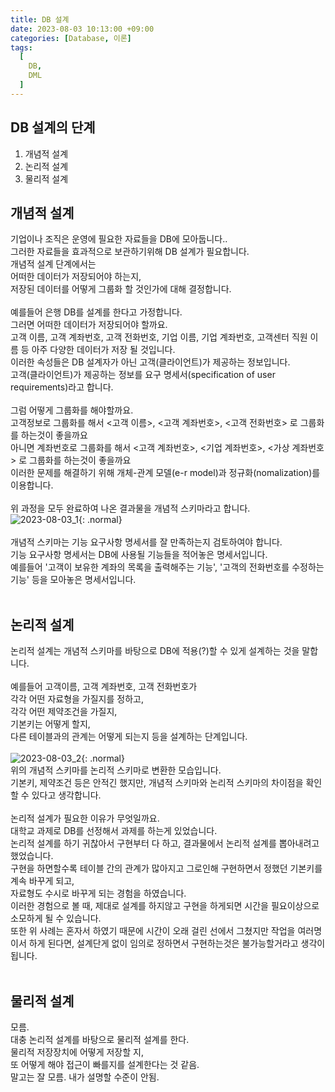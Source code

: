 ```yaml
---
title: DB 설계
date: 2023-08-03 10:13:00 +09:00
categories: [Database, 이론]
tags:
  [
    DB,
	DML
  ]
---
```


## DB 설계의 단계
1. 개념적 설계
2. 논리적 설계
3. 물리적 설계

## 개념적 설계
기업이나 조직은 운영에 필요한 자료들을 DB에 모아둡니다..<br>
그러한 자료들을 효과적으로 보관하기위해 DB 설계가 필요합니다.<br>
개념적 설계 단계에서는 <br>
어떠한 데이터가 저장되어야 하는지,<br>
저장된 데이터를 어떻게 그룹화 할 것인가에 대해 결정합니다.<br>
<br>
예를들어 은행 DB를 설계를 한다고 가정합니다.<br>
그러면 어떠한 데이터가 저장되어야 할까요.<br>
고객 이름, 고객 계좌번호, 고객 전화번호, 기업 이름, 기업 계좌번호, 고객센터 직원 이름 등 아주 다양한 데이터가 저장 될 것입니다.<br>
이러한 속성들은 DB 설계자가 아닌 고객(클라이언트)가 제공하는 정보입니다.<br>
고객(클라이언트)가 제공하는 정보를 요구 명세서(specification of user requirements)라고 합니다.<br>
<br>
그럼 어떻게 그룹화를 해야할까요.<br>
고객정보로 그룹화를 해서 \<고객 이름\>, \<고객 계좌번호\>, \<고객 전화번호\> 로 그룹화를 하는것이 좋을까요<br>
아니면 계좌번호로 그룹화를 해서 \<고객 계좌번호\>, \<기업 계좌번호\>, \<가상 계좌번호\> 로 그룹화를 하는것이 좋을까요<br>
이러한 문제를 해결하기 위해 개체-관계 모델(e-r model)과 정규화(nomalization)를 이용합니다.<br>
<br>
위 과정을 모두 완료하여 나온 결과물을 개념적 스키마라고 합니다.<br>
![2023-08-03_1](https://github.com/Hoon1999/hoon1999.github.io/assets/100833901/52d5b4c9-66d5-42b3-b5f8-c8daef095083){: .normal}<br>
<br>
개념적 스키마는 기능 요구사항 명세서를 잘 만족하는지 검토하여야 합니다.<br>
기능 요구사항 명세서는 DB에 사용될 기능들을 적어놓은 명세서입니다.<br>
예를들어 '고객이 보유한 계좌의 목록을 출력해주는 기능', '고객의 전화번호를 수정하는 기능' 등을 모아놓은 명세서입니다.<br>
<br>
## 논리적 설계
논리적 설계는 개념적 스키마를 바탕으로 DB에 적용(?)할 수 있게 설계하는 것을 말합니다.<br>
<br>
예를들어 고객이름, 고객 계좌번호, 고객 전화번호가 <br>
각각 어떤 자료형을 가질지를 정하고,<br>
각각 어떤 제약조건을 가질지,<br>
기본키는 어떻게 할지,<br>
다른 테이블과의 관계는 어떻게 되는지 등을 설계하는 단계입니다.<br>
<br>
![2023-08-03_2](https://github.com/Hoon1999/hoon1999.github.io/assets/100833901/e1a26e97-7e82-4818-ab1a-4014d29b8992){: .normal}<br>
위의 개념적 스키마를 논리적 스키마로 변환한 모습입니다.<br>
기본키, 제약조건 등은 안적긴 했지만, 개념적 스키마와 논리적 스키마의 차이점을 확인할 수 있다고 생각합니다.<br>
<br>
논리적 설계가 필요한 이유가 무엇일까요.<br>
대학교 과제로 DB를 선정해서 과제를 하는게 있었습니다.<br>
논리적 설계를 하기 귀찮아서 구현부터 다 하고, 결과물에서 논리적 설계를 뽑아내려고 했었습니다.<br>
구현을 하면할수록 테이블 간의 관계가 많아지고 그로인해 구현하면서 정했던 기본키를 계속 바꾸게 되고,<br>
자료형도 수시로 바꾸게 되는 경험을 하였습니다.<br>
이러한 경험으로 볼 때, 제대로 설계를 하지않고 구현을 하게되면 시간을 필요이상으로 소모하게 될 수 있습니다.<br>
또한 위 사례는 혼자서 하였기 때문에 시간이 오래 걸린 선에서 그쳤지만 작업을 여러명이서 하게 된다면, 설계단게 없이 임의로 정하면서 구현하는것은 불가능할거라고 생각이 됩니다.<br>
<br>

## 물리적 설계
모름.<br>
대충 논리적 설계를 바탕으로 물리적 설계를 한다.<br>
물리적 저장장치에 어떻게 저장할 지,<br>
또 어떻게 해야 접근이 빠를지를 설계한다는 것 같음.<br>
말고는 잘 모름. 내가 설명할 수준이 안됨.<br>